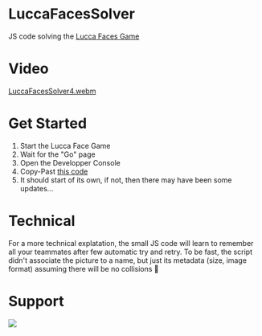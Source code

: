 # LuccaFacesSolver

JS code solving the [Lucca Faces Game](https://support.lucca.fr/hc/en-us/articles/360016121971--Lucca-Faces)

# Video

[LuccaFacesSolver4.webm](https://github.com/louisgeisler/LuccaFacesSolver/assets/82355033/bd8844e6-6fa6-4607-82bd-a00f4108a552)

# Get Started
1. Start the Lucca Face Game
2. Wait for the "Go" page
3. Open the Developper Console
4. Copy-Past [this code](./LuccaFacesSolver.js)
5. It should start of its own, if not, then there may have been some updates...

# Technical

For a more technical explatation, the small JS code will learn to remember all your teammates after few automatic try and retry. To be fast, the script didn't associate the picture to a name, but just its metadata (size, image format) assuming there will be no collisions 🤞

# Support

<a href="https://www.buymeacoffee.com/louisgeisler"><img src="https://img.buymeacoffee.com/button-api/?text=Buy me a hot chocolat&emoji=&slug=louisgeisler&button_colour=FFDD00&font_colour=000000&font_family=Lato&outline_colour=000000&coffee_colour=ffffff" /></a>
